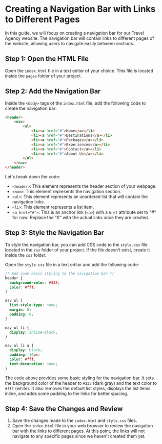 # Creating a Navigation Bar with Links to Different Pages

In this guide, we will focus on creating a navigation bar for our Travel Agency website. The navigation bar will contain links to different pages of the website, allowing users to navigate easily between sections.

## Step 1: Open the HTML File
Open the `index.html` file in a text editor of your choice. This file is located inside the `pages` folder of your project.

## Step 2: Add the Navigation Bar
Inside the `<body>` tags of the `index.html` file, add the following code to create the navigation bar:

```html
<header>
    <nav>
        <ul>
            <li><a href="#">Home</a></li>
            <li><a href="#">Destinations</a></li>
            <li><a href="#">Packages</a></li>
            <li><a href="#">Experiences</a></li>
            <li><a href="#">Contact</a></li>
            <li><a href="#">About Us</a></li>
        </ul>
    </nav>
</header>
```

Let's break down the code:

- `<header>`: This element represents the header section of your webpage.
- `<nav>`: This element represents the navigation section.
- `<ul>`: This element represents an unordered list that will contain the navigation links.
- `<li>`: This element represents a list item.
- `<a href="#">`: This is an anchor link (`<a>`) with a `href` attribute set to "#" for now. Replace the "#" with the actual links once they are created.

## Step 3: Style the Navigation Bar
To style the navigation bar, you can add CSS code to the `style.css` file located in the `css` folder of your project. If the file doesn't exist, create it inside the `css` folder.

Open the `style.css` file in a text editor and add the following code:

```css
/* Add some basic styling to the navigation bar */
header {
  background-color: #333;
  color: #fff;
}

nav ul {
  list-style-type: none;
  margin: 0;
  padding: 0;
}

nav ul li {
  display: inline-block;
}

nav ul li a {
  display: block;
  padding: 10px;
  color: #fff;
  text-decoration: none;
}
```

The code above provides some basic styling for the navigation bar. It sets the background color of the header to `#333` (dark gray) and the text color to `#fff` (white). It also removes the default list styles, displays the list items inline, and adds some padding to the links for better spacing.

## Step 4: Save the Changes and Review
1. Save the changes made to the `index.html` and `style.css` files.
2. Open the `index.html` file in your web browser to review the navigation bar with the links to different pages. At this point, the links will not navigate to any specific pages since we haven't created them yet.

